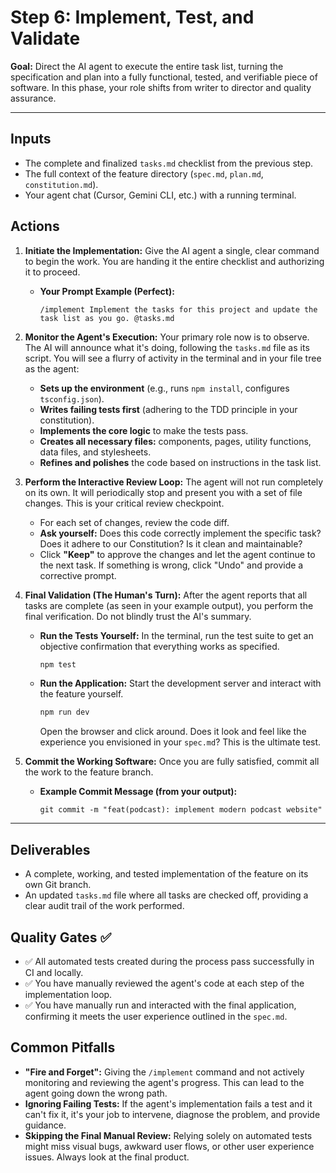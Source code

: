 # **Step 6: Implement, Test, and Validate**

**Goal:** Direct the AI agent to execute the entire task list, turning the specification and plan into a fully functional, tested, and verifiable piece of software. In this phase, your role shifts from writer to director and quality assurance.

---

## **Inputs**

-   The complete and finalized `tasks.md` checklist from the previous step.
-   The full context of the feature directory (`spec.md`, `plan.md`, `constitution.md`).
-   Your agent chat (Cursor, Gemini CLI, etc.) with a running terminal.

## **Actions**

1.  **Initiate the Implementation:** Give the AI agent a single, clear command to begin the work. You are handing it the entire checklist and authorizing it to proceed.
    *   **Your Prompt Example (Perfect):**
        ```
        /implement Implement the tasks for this project and update the task list as you go. @tasks.md
        ```

2.  **Monitor the Agent's Execution:** Your primary role now is to observe. The AI will announce what it's doing, following the `tasks.md` file as its script. You will see a flurry of activity in the terminal and in your file tree as the agent:
    *   **Sets up the environment** (e.g., runs `npm install`, configures `tsconfig.json`).
    *   **Writes failing tests first** (adhering to the TDD principle in your constitution).
    *   **Implements the core logic** to make the tests pass.
    *   **Creates all necessary files:** components, pages, utility functions, data files, and stylesheets.
    *   **Refines and polishes** the code based on instructions in the task list.

3.  **Perform the Interactive Review Loop:** The agent will not run completely on its own. It will periodically stop and present you with a set of file changes. This is your critical review checkpoint.
    *   For each set of changes, review the code diff.
    *   **Ask yourself:** Does this code correctly implement the specific task? Does it adhere to our Constitution? Is it clean and maintainable?
    *   Click **"Keep"** to approve the changes and let the agent continue to the next task. If something is wrong, click "Undo" and provide a corrective prompt.

4.  **Final Validation (The Human's Turn):** After the agent reports that all tasks are complete (as seen in your example output), you perform the final verification. Do not blindly trust the AI's summary.
    *   **Run the Tests Yourself:** In the terminal, run the test suite to get an objective confirmation that everything works as specified.
        ```bash
        npm test
        ```
    *   **Run the Application:** Start the development server and interact with the feature yourself.
        ```bash
        npm run dev
        ```
        Open the browser and click around. Does it look and feel like the experience you envisioned in your `spec.md`? This is the ultimate test.

5.  **Commit the Working Software:** Once you are fully satisfied, commit all the work to the feature branch.
    *   **Example Commit Message (from your output):**
        ```
        git commit -m "feat(podcast): implement modern podcast website"
        ```

---

## **Deliverables**

-   A complete, working, and tested implementation of the feature on its own Git branch.
-   An updated `tasks.md` file where all tasks are checked off, providing a clear audit trail of the work performed.

## **Quality Gates ✅**

-   ✅ All automated tests created during the process pass successfully in CI and locally.
-   ✅ You have manually reviewed the agent's code at each step of the implementation loop.
-   ✅ You have manually run and interacted with the final application, confirming it meets the user experience outlined in the `spec.md`.

## **Common Pitfalls**

-   **"Fire and Forget":** Giving the `/implement` command and not actively monitoring and reviewing the agent's progress. This can lead to the agent going down the wrong path.
-   **Ignoring Failing Tests:** If the agent's implementation fails a test and it can't fix it, it's your job to intervene, diagnose the problem, and provide guidance.
-   **Skipping the Final Manual Review:** Relying solely on automated tests might miss visual bugs, awkward user flows, or other user experience issues. Always look at the final product.